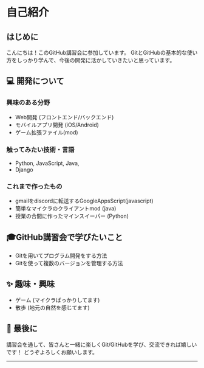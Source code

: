 # 自己紹介

##  はじめに

こんにちは！このGitHub講習会に参加しています。
GitとGitHubの基本的な使い方をしっかり学んで、今後の開発に活かしていきたいと思っています。

## 💻 開発について

### 興味のある分野
*  Web開発 (フロントエンド/バックエンド)
*  モバイルアプリ開発 (iOS/Android)
*  ゲーム拡張ファイル(mod)

### 触ってみたい技術・言語
* Python, JavaScript, Java, 
* Django

### これまで作ったもの
* gmailをdiscordに転送するGoogleAppsScript(javascript)
* 簡単なマイクラのクライアントmod (java)
* 授業の合間に作ったマインスイーパー (Python)

## 🎓GitHub講習会で学びたいこと

* Gitを用いてプログラム開発をする方法
* Gitを使って複数のバージョンを管理する方法

## ✨ 趣味・興味

* ゲーム (マイクラばっかりしてます)
* 散歩 (地元の自然を感じてます)


## 🤝 最後に

講習会を通して、皆さんと一緒に楽しくGit/GitHubを学び、交流できれば嬉しいです！
どうぞよろしくお願いします。

---